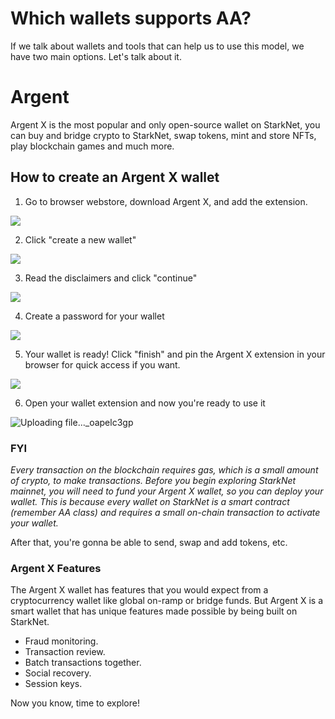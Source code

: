 # Which wallets supports AA?

If we talk about wallets and tools that can help us to use this model, we have two main options. Let's talk about it.

# Argent

Argent X is the most popular and only open-source wallet on StarkNet, you can buy and bridge crypto to StarkNet, swap tokens, mint and store NFTs, play blockchain games and much more.

## How to create an Argent X wallet



1.  Go to browser webstore, download Argent X, and add the extension.

![](https://i.imgur.com/pySO51T.png)

2. Click "create a new wallet"

![](https://i.imgur.com/2LjYm2N.png)

3. Read the disclaimers and click "continue"

![](https://i.imgur.com/658AaIu.png)

4. Create a password for your wallet
 
![](https://i.imgur.com/YieazCH.png)

5. Your wallet is ready! Click "finish" and pin the Argent X extension in your browser for quick access if you want.

![](https://i.imgur.com/RIpYmdJ.png)

6. Open your wallet extension and now you're ready to use it

![Uploading file..._oapelc3gp]()



### FYI

*Every transaction on the blockchain requires gas, which is a small amount of crypto, to make transactions. Before you begin exploring StarkNet mainnet, you will need to fund your Argent X wallet, so you can deploy your wallet. This is because every wallet on StarkNet is a smart contract (remember AA class) and requires a small on-chain transaction to activate your wallet.*

After that, you're gonna be able to send, swap and add tokens, etc.


### Argent X Features

The Argent X wallet has features that you would expect from a cryptocurrency wallet like global on-ramp or bridge funds. But Argent X is a smart wallet that has unique features made possible by being built on StarkNet. 

* Fraud monitoring.
* Transaction review.
* Batch transactions together.
* Social recovery.
* Session keys.


Now you know, time to explore! 

